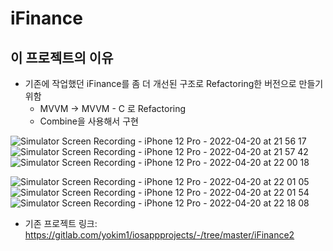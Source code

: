 # iFinance

## 이 프로젝트의 이유
- 기존에 작업했던 iFinance를 좀 더 개선된 구조로 Refactoring한 버전으로 만들기 위함
    - MVVM -> MVVM - C 로 Refactoring
    - Combine을 사용해서 구현


![Simulator Screen Recording - iPhone 12 Pro - 2022-04-20 at 21 56 17](https://user-images.githubusercontent.com/85341050/164235402-69038090-56db-4f7b-8c2a-be3cf1c88e98.gif)   ![Simulator Screen Recording - iPhone 12 Pro - 2022-04-20 at 21 57 42](https://user-images.githubusercontent.com/85341050/164235719-5140d27a-6a30-4887-8161-989af87bbcc1.gif)   ![Simulator Screen Recording - iPhone 12 Pro - 2022-04-20 at 22 00 18](https://user-images.githubusercontent.com/85341050/164236071-b6a7f1b8-bfd1-499f-b37c-a7c718fc3030.gif)

![Simulator Screen Recording - iPhone 12 Pro - 2022-04-20 at 22 01 05](https://user-images.githubusercontent.com/85341050/164236204-df43e290-c5b9-4af2-9580-f02c1de34c83.gif)   ![Simulator Screen Recording - iPhone 12 Pro - 2022-04-20 at 22 01 54](https://user-images.githubusercontent.com/85341050/164236346-7bc39d57-c0dc-425d-bc9b-1449e5e1223a.gif)   ![Simulator Screen Recording - iPhone 12 Pro - 2022-04-20 at 22 18 08](https://user-images.githubusercontent.com/85341050/164239246-85ed8366-f0de-4ecb-aa02-85d66f44d223.gif)

- 기존 프로젝트 링크: https://gitlab.com/yokim1/iosappprojects/-/tree/master/iFinance2
